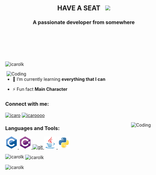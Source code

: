 <div align="center">
<h2> HAVE A SEAT⠀<img src="https://em-content.zobj.net/source/microsoft-teams/337/clinking-glasses_1f942.png" width="30" </h2>
</div>
<h3 align="center">A passionate developer from somewhere</h3>

<br>
<br>
<br>
<br>
<br>


<p align="left"> <img src="https://komarev.com/ghpvc/?username=icarolk&label=Visualizations&color=007dae&style=flat" alt="icarolk" /> </p>
<img align="right" alt="Coding" width="500" src="https://uploads-ssl.webflow.com/61a8ba1505a38d795044d7de/61aae1b7a4ba59ee6d39af82_scroll-coding.gif">

                                                                                                                          
                                                                                      

- 🌱 I’m currently learning **everything that I can**

- ⚡ Fun fact **Main Character**




<h3 align="left">Connect with me:</h3>
<p align="left">
<a href="https://twitter.com/icaro" target="blank"><img align="center" src="https://cliply.co/wp-content/uploads/2019/07/371907030_TWITTER_ICON_TRANSPARENT_400.gif" alt="icaro" width="40" /></a>
<a href="https://linkedin.com/in/icaroooo" target="blank"><img align="center" src="https://raw.githubusercontent.com/rahuldkjain/github-profile-readme-generator/master/src/images/icons/Social/linked-in-alt.svg" alt="icaroooo" height="30" width="40" /></a>
</p>
<img align="right" alt="Coding" width=100" src="https://backstage.io/animations/backstage-techdocs-icon-1.gif">




<h3 align="left">Languages and Tools:</h3>
<p align="left"> <a href="https://www.cprogramming.com/" target="_blank" rel="noreferrer"> <img src="https://raw.githubusercontent.com/devicons/devicon/master/icons/c/c-original.svg" alt="c" width="40" height="40"/> </a> <a href="https://www.w3schools.com/cs/" target="_blank" rel="noreferrer"> <img src="https://raw.githubusercontent.com/devicons/devicon/master/icons/csharp/csharp-original.svg" alt="csharp" width="40" height="40"/> </a> <a href="https://git-scm.com/" target="_blank" rel="noreferrer"> <img src="https://www.vectorlogo.zone/logos/git-scm/git-scm-icon.svg" alt="git" width="40" height="40"/> </a> <a href="https://www.java.com" target="_blank" rel="noreferrer"> <img src="https://raw.githubusercontent.com/devicons/devicon/master/icons/java/java-original.svg" alt="java" width="40" height="40"/> </a> <a href="https://www.python.org" target="_blank" rel="noreferrer"> <img src="https://raw.githubusercontent.com/devicons/devicon/master/icons/python/python-original.svg" alt="python" width="40" height="40"/> </a> </p>

<p><img align="left" src="https://github-readme-stats.vercel.app/api/top-langs?username=icarolk&show_icons=true&locale=en&layout=compact" alt="icarolk" /></p>

<p>&nbsp;<img align="center" src="https://github-readme-stats.vercel.app/api?username=icarolk&show_icons=true&locale=en" alt="icarolk" /></p>

<p><img align="center" src="https://github-readme-streak-stats.herokuapp.com/?user=icarolk&" alt="icarolk" /></p>
